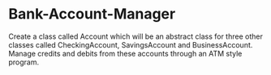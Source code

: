 # Bank-Account-Manager
Create a class called Account which will be an abstract class for three other classes called CheckingAccount, SavingsAccount and BusinessAccount. Manage credits and debits from these accounts through an ATM style program.
